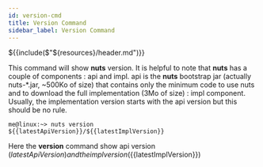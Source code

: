 ```yaml
---
id: version-cmd
title: Version Command
sidebar_label: Version Command
---
```

${{include($"${resources}/header.md")}}

This command will show **nuts** version. It is helpful to note that **nuts** has a couple of components : api and impl.
api is the **nuts** bootstrap jar (actually nuts-*.jar, ~500Ko of size) that contains only the minimum code to use nuts and to download the full implementation (3Mo of size) : impl component. Usually, the implementation version starts with the api version but this should be no rule.
```
me@linux:~> nuts version
${{latestApiVersion}}/${{latestImplVersion}}
```
Here the **version** command show api version (${{latestApiVersion}}) and the impl version (${{latestImplVersion}})
